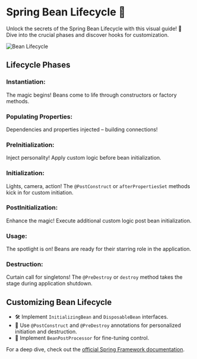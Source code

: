 # Spring Bean Lifecycle 🌱

Unlock the secrets of the Spring Bean Lifecycle with this visual guide! 🚀 Dive into the crucial phases and discover hooks for customization.

![Bean Lifecycle](https://bootcamptoprod.com/wp-content/uploads/2023/09/Spring-Bean-Life-Cycle-FI.png)
## Lifecycle Phases

### Instantiation:
The magic begins! Beans come to life through constructors or factory methods.

### Populating Properties:
Dependencies and properties injected – building connections!

### PreInitialization:
Inject personality! Apply custom logic before bean initialization.

### Initialization:
Lights, camera, action! The `@PostConstruct` or `afterPropertiesSet` methods kick in for custom initiation.

### PostInitialization:
Enhance the magic! Execute additional custom logic post bean initialization.

### Usage:
The spotlight is on! Beans are ready for their starring role in the application.

### Destruction:
Curtain call for singletons! The `@PreDestroy` or `destroy` method takes the stage during application shutdown.

## Customizing Bean Lifecycle

- 🛠️ Implement `InitializingBean` and `DisposableBean` interfaces.
- 🌈 Use `@PostConstruct` and `@PreDestroy` annotations for personalized initiation and destruction.
- 🎨 Implement `BeanPostProcessor` for fine-tuning control.

For a deep dive, check out the [official Spring Framework documentation](https://docs.spring.io/spring-framework/reference/core/beans/factory-nature.html).

